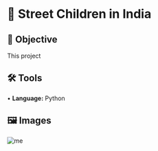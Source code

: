 # 🧸 Street Children in India
## 🎯 Objective <br>
This project  <p>
## 🛠️ Tools <br>
• <b>Language:</b> Python <p>
## 🖼️ Images <br>
![me]()
